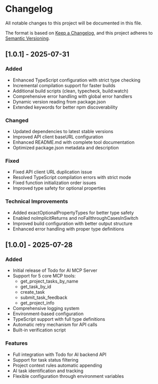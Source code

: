 # Changelog

All notable changes to this project will be documented in this file.

The format is based on [Keep a Changelog](https://keepachangelog.com/en/1.0.0/),
and this project adheres to [Semantic Versioning](https://semver.org/spec/v2.0.0.html).

## [1.0.1] - 2025-07-31

### Added
- Enhanced TypeScript configuration with strict type checking
- Incremental compilation support for faster builds
- Additional build scripts (clean, typecheck, build:watch)
- Comprehensive error handling with global error handlers
- Dynamic version reading from package.json
- Extended keywords for better npm discoverability

### Changed
- Updated dependencies to latest stable versions
- Improved API client baseURL configuration
- Enhanced README.md with complete tool documentation
- Optimized package.json metadata and description

### Fixed
- Fixed API client URL duplication issue
- Resolved TypeScript compilation errors with strict mode
- Fixed function initialization order issues
- Improved type safety for optional properties

### Technical Improvements
- Added exactOptionalPropertyTypes for better type safety
- Enabled noImplicitReturns and noFallthroughCasesInSwitch
- Improved build configuration with better output structure
- Enhanced error handling with proper type definitions

## [1.0.0] - 2025-07-28

### Added
- Initial release of Todo for AI MCP Server
- Support for 5 core MCP tools:
  - get_project_tasks_by_name
  - get_task_by_id
  - create_task
  - submit_task_feedback
  - get_project_info
- Comprehensive logging system
- Environment-based configuration
- TypeScript support with full type definitions
- Automatic retry mechanism for API calls
- Built-in verification script

### Features
- Full integration with Todo for AI backend API
- Support for task status filtering
- Project context rules automatic appending
- AI task identification and tracking
- Flexible configuration through environment variables

